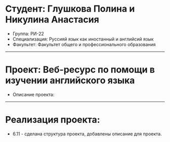# Студент: Глушкова Полина и Никулина Анастасия 
- Группа: РИ-22
- Специализация: Руссияй язык как иностанный и английсий язык
- Факультет: Факультет общего и профессионального образования 
---
# Проект: Веб-ресурс по помощи в изучении английского языка
- Описание проекта: 
---
# Реализация проекта: 
- 6.11 - сделана структура проекта, добавлены описание для проекта. 
